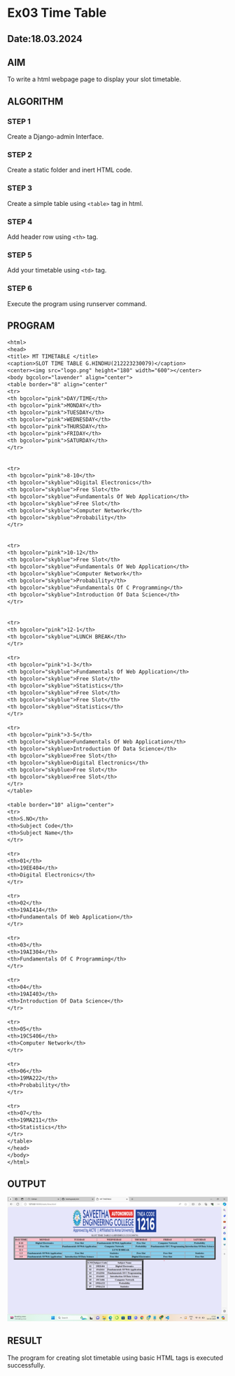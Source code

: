 # Ex03 Time Table
## Date:18.03.2024

## AIM
To write a html webpage page to display your slot timetable.

## ALGORITHM
### STEP 1
Create a Django-admin Interface.

### STEP 2
Create a static folder and inert HTML code.

### STEP 3
Create a simple table using ```<table>``` tag in html.

### STEP 4
Add header row using ```<th>``` tag.

### STEP 5
Add your timetable using ```<td>``` tag.

### STEP 6
Execute the program using runserver command.

## PROGRAM
```
<html>
<head>
<title> MT TIMETABLE </title>
<caption>SLOT TIME TABLE G.HINDHU(212223230079)</caption>
<center><img src="logo.png" height="180" width="600"></center>
<body bgcolor="lavender" align="center">
<table border="8" align="center"
<tr>
<th bgcolor="pink">DAY/TIME</th>
<th bgcolor="pink">MONDAY</th>
<th bgcolor="pink">TUESDAY</th>
<th bgcolor="pink">WEDNESDAY</th>
<th bgcolor="pink">THURSDAY</th>
<th bgcolor="pink">FRIDAY</th>
<th bgcolor="pink">SATURDAY</th>
</tr>


<tr>
<th bgcolor="pink">8-10</th>
<th bgcolor="skyblue">Digital Electronics</th>
<th bgcolor="skyblue">Free Slot</th>
<th bgcolor="skyblue">Fundamentals Of Web Application</th>
<th bgcolor="skyblue">Free Slot</th>
<th bgcolor="skyblue">Computer Network</th>
<th bgcolor="skyblue">Probability</th>
</tr>


<tr>
<th bgcolor="pink">10-12</th>
<th bgcolor="skyblue">Free Slot</th>
<th bgcolor="skyblue">Fundamentals Of Web Application</th>
<th bgcolor="skyblue">Computer Network</th>
<th bgcolor="skyblue">Probability</th>
<th bgcolor="skyblue">Fundamentals Of C Programming</th>
<th bgcolor="skyblue">Introduction Of Data Science</th>
</tr>


<tr>
<th bgcolor="pink">12-1</th>
<th bgcolor="skyblue">LUNCH BREAK</th>
</tr>

<tr>
<th bgcolor="pink">1-3</th>
<th bgcolor="skyblue">Fundamentals Of Web Application</th>
<th bgcolor="skyblue">Free Slot</th>
<th bgcolor="skyblue">Statistics</th>
<th bgcolor="skyblue">Free Slot</th>
<th bgcolor="skyblue">Free Slot</th>
<th bgcolor="skyblue">Statistics</th>
</tr>

<tr>
<th bgcolor="pink">3-5</th>
<th bgcolor="skyblue>Fundamentals Of Web Application</th>
<th bgcolor="skyblue>Introduction Of Data Science</th>
<th bgcolor="skyblue>Free Slot</th>
<th bgcolor="skyblue>Digital Electronics</th>
<th bgcolor="skyblue>Free Slot</th>
<th bgcolor="skyblue>Free Slot</th>
</tr>
</table>

<table border="10" align="center">
<tr>
<th>S.NO</th>
<th>Subject Code</th>
<th>Subject Name</th>
</tr>

<tr>
<th>01</th>
<th>19EE404</th>
<th>Digital Electronics</th>
</tr>

<tr>
<th>02</th>
<th>19AI414</th>
<th>Fundamentals Of Web Application</th>
</tr>

<tr>
<th>03</th>
<th>19AI304</th>
<th>Fundamentals Of C Programming</th>
</tr>

<tr>
<th>04</th>
<th>19AI403</th>
<th>Introduction Of Data Science</th>
</tr>

<tr>
<th>05</th>
<th>19CS406</th>
<th>Computer Network</th>
</tr>

<tr>
<th>06</th>
<th>19MA222</th>
<th>Probability</th>
</tr>

<tr>
<th>07</th>
<th>19MA211</th>
<th>Statistics</th>
</tr>
</table>
</head>
</body>
</html>
```
## OUTPUT
![alt text](image.png)

## RESULT
The program for creating slot timetable using basic HTML tags is executed successfully.
